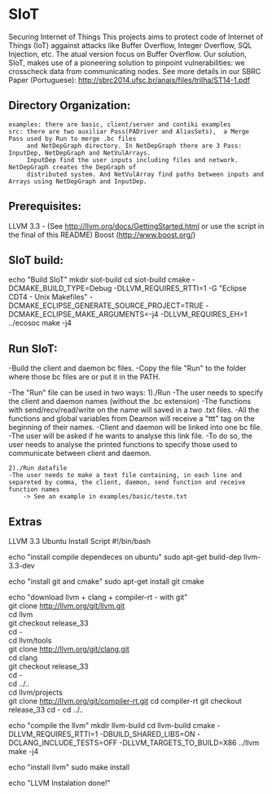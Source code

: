 SIoT
====

Securing Internet of Things
This projects aims to protect code of Internet of Things (IoT) aggainst attacks 
like Buffer Overflow, Integer Overflow, SQL Injection, etc. 
The atual version focus on Buffer Overflow. 
Our solution, SIoT, makes use of a pioneering solution to pinpoint vulnerabilities: we crosscheck
data from communicating nodes.
See more details in our SBRC Paper (Portuguese): http://sbrc2014.ufsc.br/anais/files/trilha/ST14-1.pdf

Directory Organization: 
-----------------------
	examples: there are basic, client/server and contiki examples
	src: there are two auxiliar Pass(PADriver and AliasSets),  a Merge Pass used by Run to merge .bc files 
	     and NetDepGraph directory. In NetDepGraph there are 3 Pass: InputDep, NetDepGraph and NetVulArrays. 
	     InputDep find the user inputs including files and network. NetDepGraph creates the DepGraph of 
	     distributed system. And NetVulArray find paths between inputs and Arrays using NetDepGraph and InputDep. 

Prerequisites:
--------------
LLVM 3.3 - (See http://llvm.org/docs/GettingStarted.html or use the script in the final of this README)
Boost (http://www.boost.org/) 

SIoT build:
-----------
echo "Build SIoT"
mkdir siot-build
cd siot-build
cmake -DCMAKE_BUILD_TYPE=Debug -DLLVM_REQUIRES_RTTI=1 -G "Eclipse CDT4 - Unix Makefiles" -DCMAKE_ECLIPSE_GENERATE_SOURCE_PROJECT=TRUE -DCMAKE_ECLIPSE_MAKE_ARGUMENTS=-j4 -DLLVM_REQUIRES_EH=1 ../ecosoc
make -j4


Run SIoT:
---------
-Build the client and daemon bc files.
-Copy the file "Run" to the folder where those bc files are or put it in the PATH.

-The "Run" file can be used in two ways:
	1)./Run
	-The user needs to specify the client and daemon names (without the .bc extension)
	-The functions with send/recv/read/write on the name will saved in a two .txt files.
	-All the functions and global variables from Deamon will receive a "ttt" tag on the beginning of their names.
	-Client and daemon will be linked into one bc file.
	-The user will be asked if he wants to analyse this link file.
	-To do so, the user needs to analyse the printed functions to specify those used to communicate between client and daemon.
	
	2)./Run datafile
	-The user needs to make a text file containing, in each line and separeted by comma, the client, daemon, send function and receive function names
		-> See an example in examples/basic/teste.txt



Extras
-------
LLVM 3.3 Ubuntu Install Script 
#!/bin/bash

echo "install compile dependeces on ubuntu"
sudo apt-get build-dep llvm-3.3-dev 

echo "install git and cmake"
sudo apt-get install git cmake

echo "download llvm + clang + compiler-rt - with git"                                                                                                                                                                       
git clone http://llvm.org/git/llvm.git                                                                                                                                                                                           
cd llvm                                                                                                                                                                                                                          
git checkout release_33                                                                                                                                                                                                          
cd -                                                                                                                                                                                                                             
cd llvm/tools                                                                                                                                                                                                                    
git clone http://llvm.org/git/clang.git                                                                                                                                                                                          
cd clang                                                                                                                                                                                                                         
git checkout release_33                                                                                                                                                                                                          
cd -                                                                                                                                                                                                                             
cd ../..                                                                                                                                                                                                                         
cd llvm/projects                                                                                                                                                                                                                 
git clone http://llvm.org/git/compiler-rt.git
cd compiler-rt
git checkout release_33
cd -
cd ../..

echo "compile the llvm"
mkdir llvm-build
cd llvm-build
cmake -DLLVM_REQUIRES_RTTI=1 -DBUILD_SHARED_LIBS=ON -DCLANG_INCLUDE_TESTS=OFF -DLLVM_TARGETS_TO_BUILD=X86 ../llvm
make -j4

echo "install llvm"
sudo make install

echo "LLVM Instalation done!"

